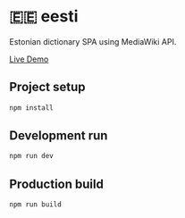 # 🇪🇪 eesti

Estonian dictionary SPA using MediaWiki API.

[Live Demo](https://super16.github.io/eesti)

## Project setup

```bash
npm install
```

## Development run

```bash
npm run dev
```

## Production build

```bash
npm run build
```
